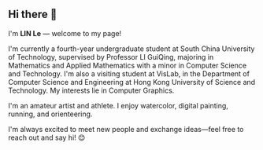 ## Hi there 👋


I'm **LIN Le** — welcome to my page!

I'm currently a fourth-year undergraduate student at South China University of Technology, supervised by Professor LI GuiQing, majoring in Mathematics and Applied Mathematics with a minor in Computer Science and Technology. I'm also a visiting student at VisLab, in the Department of Computer Science and Engineering at Hong Kong University of Science and Technology. My interests lie in Computer Graphics.

I'm an amateur artist and athlete. I enjoy watercolor, digital painting, running, and orienteering.

I'm always excited to meet new people and exchange ideas—feel free to reach out and say hi! 😊

<!--
**BuggingCat/BuggingCat** is a ✨ _special_ ✨ repository because its `README.md` (this file) appears on your GitHub profile.

Here are some ideas to get you started:

- 🔭 I’m currently working on ...
- 🌱 I’m currently learning ...
- 👯 I’m looking to collaborate on ...
- 🤔 I’m looking for help with ...
- 💬 Ask me about ...
- 📫 How to reach me: ...
- 😄 Pronouns: ...
- ⚡ Fun fact: ...
-->


